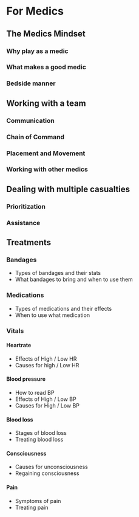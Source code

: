 
# For Medics
## The Medics Mindset
### Why play as a medic
### What makes a good medic
### Bedside manner

## Working with a team
### Communication
### Chain of Command
### Placement and Movement
### Working with other medics
## Dealing with multiple casualties
### Prioritization
### Assistance
## Treatments
### Bandages
  - Types of bandages and their stats
  -  What bandages to bring and when to use them
### Medications
  - Types of medications and their effects
  - When to use what medication
### Vitals
#### Heartrate
  - Effects of High / Low HR
  - Causes for high / Low HR
#### Blood pressure
  - How to read BP
  - Effects of High / Low BP
  - Causes for High / Low BP
#### Blood loss
  - Stages of blood loss
  - Treating blood loss
#### Consciousness
  - Causes for unconsciousness
  - Regaining consciousness
#### Pain
  - Symptoms of pain
  - Treating pain


